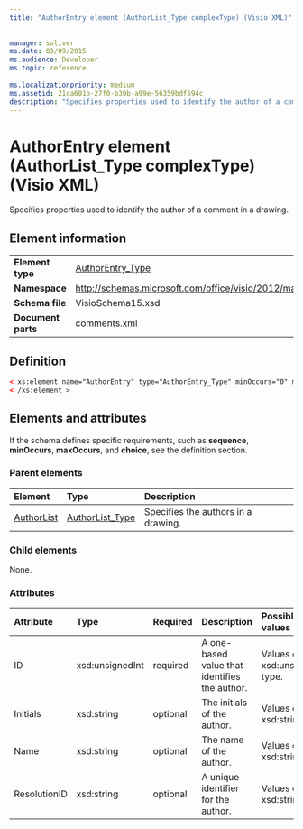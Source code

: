 ```yaml
---
title: "AuthorEntry element (AuthorList_Type complexType) (Visio XML)"
 
 
manager: soliver
ms.date: 03/09/2015
ms.audience: Developer
ms.topic: reference
 
ms.localizationpriority: medium
ms.assetid: 21ca601b-27f0-b30b-a99e-56359bdf594c
description: "Specifies properties used to identify the author of a comment in a drawing."
---
```


# AuthorEntry element (AuthorList_Type complexType) (Visio XML)

Specifies properties used to identify the author of a comment in a drawing.
  
## Element information

|||
|:-----|:-----|
|**Element type** <br/> |[AuthorEntry_Type](authorentry_type-complextypevisio-xml.md) <br/> |
|**Namespace** <br/> |http://schemas.microsoft.com/office/visio/2012/main  <br/> |
|**Schema file** <br/> |VisioSchema15.xsd  <br/> |
|**Document parts** <br/> |comments.xml  <br/> |
   
## Definition

```XML
< xs:element name="AuthorEntry" type="AuthorEntry_Type" minOccurs="0" maxOccurs="unbounded" >
< /xs:element >
```

## Elements and attributes

If the schema defines specific requirements, such as **sequence**, **minOccurs**, **maxOccurs**, and **choice**, see the definition section. 
  
### Parent elements

|**Element**|**Type**|**Description**|
|:-----|:-----|:-----|
|[AuthorList](authorlist-element-comments_type-complextypevisio-xml.md) <br/> |[AuthorList_Type](authorlist_type-complextypevisio-xml.md) <br/> |Specifies the authors in a drawing.  <br/> |
   
### Child elements

None.
  
### Attributes

|**Attribute**|**Type**|**Required**|**Description**|**Possible values**|
|:-----|:-----|:-----|:-----|:-----|
|ID  <br/> |xsd:unsignedInt  <br/> |required  <br/> |A one-based value that identifies the author.  <br/> |Values of the xsd:unsignedInt type.  <br/> |
|Initials  <br/> |xsd:string  <br/> |optional  <br/> |The initials of the author.  <br/> |Values of the xsd:string type.  <br/> |
|Name  <br/> |xsd:string  <br/> |optional  <br/> |The name of the author.  <br/> |Values of the xsd:string type.  <br/> |
|ResolutionID  <br/> |xsd:string  <br/> |optional  <br/> |A unique identifier for the author.  <br/> |Values of the xsd:string type.  <br/> |
   

